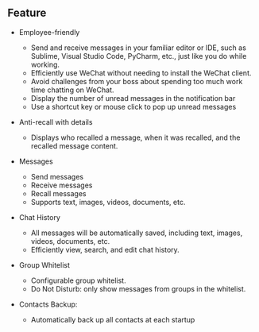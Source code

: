 ## Feature

- Employee-friendly
  - Send and receive messages in your familiar editor or IDE, such as Sublime, Visual Studio Code, PyCharm, etc., just like you do while working.
  - Efficiently use WeChat without needing to install the WeChat client.
  - Avoid challenges from your boss about spending too much work time chatting on WeChat.
  - Display the number of unread messages in the notification bar
  - Use a shortcut key or mouse click to pop up unread messages


- Anti-recall with details
  - Displays who recalled a message, when it was recalled, and the recalled message content.


- Messages
  - Send messages
  - Receive messages
  - Recall messages
  - Supports text, images, videos, documents, etc.


- Chat History
    - All messages will be automatically saved, including text, images, videos, documents, etc.
    - Efficiently view, search, and edit chat history.


- Group Whitelist
    - Configurable group whitelist.
    - Do Not Disturb: only show messages from groups in the whitelist.


- Contacts Backup:
  - Automatically back up all contacts at each startup


